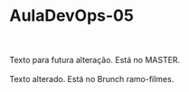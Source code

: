 # AulaDevOps-05
<br/><br/>
Texto para futura alteração. Está no MASTER.
<br/><br/>
Texto alterado. Está no Brunch ramo-filmes.
